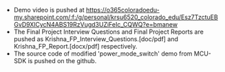 - Demo video is pushed at https://o365coloradoedu-my.sharepoint.com/:f:/g/personal/krsu6520_colorado_edu/Esz7TzctuEBGvD9XlCycN4ABS19RzVugd3UZiFeIc_CQWQ?e=bmanew
- The Final Project Interview Questions and Final Project Reports are pushed as Krishna_FP_Interview_Questions.[doc/pdf] and Krishna_FP_Report.[docx/pdf] respectively.
- The source code of modified 'power_mode_switch' demo from MCU-SDK is pushed on the github.